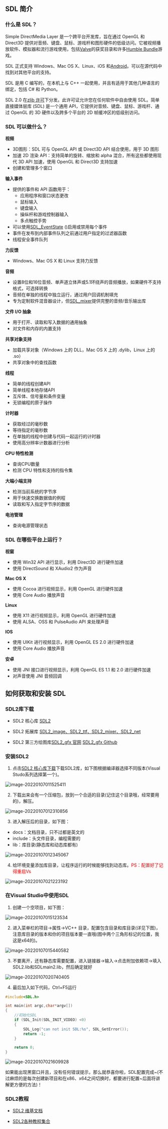## SDL 简介

### 什么是 SDL？

Simple DirectMedia Layer 是一个跨平台开发库，旨在通过 OpenGL 和 Direct3D 提供对音频、键盘、鼠标、游戏杆和图形硬件的低级访问。它被视频播放软件、模拟器和流行游戏使用，包括[Valve](http://valvesoftware.com/)的获奖目录和许多[Humble Bundle](https://www.humblebundle.com/)游戏。

SDL 正式支持 Windows、Mac OS X、Linux、iOS 和[Android](https://wiki.libsdl.org/Android)。可以在源代码中找到对其他平台的支持。

SDL 是用 C 编写的，在本机上与 C++ 一起使用，并且有适用于其他几种语言的绑定，包括 C# 和 Python。

SDL 2.0 在[zlib 许可](http://www.gzip.org/zlib/zlib_license.html)下分发。此许可证允许您在任何软件中自由使用 SDL。简单直接媒体层库 (SDL) 是一个通用 API，它提供对音频、键盘、鼠标、游戏杆、通过 OpenGL 的 3D 硬件以及跨多个平台的 2D 帧缓冲区的低级别访问。

### SDL 可以做什么？

**视频**

- 3D图形：SDL 可与 OpenGL API 或 Direct3D API 结合使用，用于 3D 图形
- 加速 2D 渲染 API：支持简单的旋转、缩放和 alpha 混合，所有这些都使用现代 3D API 加速，使用 OpenGL 和 Direct3D 支持加速
- 创建和管理多个窗口

**输入事件**

- 提供的事件和 API 函数用于：
  - 应用程序和窗口状态更改
  - 鼠标输入
  - 键盘输入
  - 操纵杆和游戏控制器输入
  - 多点触控手势
- 可以使用[SDL_EventState](https://wiki.libsdl.org/SDL_EventState) ()启用或禁用每个事件
- 事件在发布到内部事件队列之前通过用户指定的过滤器函数
- 线程安全事件队列

**力反馈**

- Windows、Mac OS X 和 Linux 支持力反馈

**音频**

- 设置8位和16位音频、单声道立体声或5.1环绕声的音频播放，如果硬件不支持格式，可选择转换
- 音频在单独的线程中独立运行，通过用户回调机制填充
- 专为定制软件混音器设计，但[SDL_mixer](http://www.libsdl.org/projects/SDL_mixer/)提供完整的音频/音乐输出库

**文件 I/O 抽象**

- 用于打开、读取和写入数据的通用抽象
- 对文件和内存的内置支持

**共享对象支持**

- 加载共享对象（Windows 上的 DLL，Mac OS X 上的 .dylib，Linux 上的 .so）
- 共享对象中的查找函数

**线程**

- 简单的线程创建API
- 简单线程本地存储API
- 互斥体、信号量和条件变量
- 无锁编程的原子操作

**计时器**

- 获取经过的毫秒数
- 等待指定的毫秒数
- 在单独的线程中创建与代码一起运行的计时器
- 使用高分辨率计数器进行分析

**CPU 特性检测**

- 查询CPU数量
- 检测 CPU 特性和支持的指令集

**大端小端支持**

- 检测当前系统的字节序
- 用于快速交换数据值的例程
- 读取和写入指定字节序的数据

**电池管理**

- 查询电源管理状态

### SDL 在哪些平台上运行？

**视窗**

- 使用 Win32 API 进行显示，利用 Direct3D 进行硬件加速
- 使用 DirectSound 和 XAudio2 作为声音

**Mac OS X**

- 使用 Cocoa 进行视频显示，利用 OpenGL 进行硬件加速
- 使用 Core Audio 播放声音

**Linux**

- 使用 X11 进行视频显示，利用 OpenGL 进行硬件加速
- 使用 ALSA、OSS 和 PulseAudio API 来处理声音

**IOS**

- 使用 UIKit 进行视频显示，利用 OpenGL ES 2.0 进行硬件加速
- 使用 Core Audio 播放声音

**安卓**

- 使用 JNI 接口进行视频显示，利用 OpenGL ES 1.1 和 2.0 进行硬件加速
- 对声音使用 JNI 音频回调



## 如何获取和安装 SDL

### SDL2库下载

+ SDL2 核心库 [SDL2](https://libsdl.org/download-2.0.php)

+ SDL2 拓展库 [SDL2_image、SDL2_ttf、SDL2_mixer、SDL2_net](https://libsdl.org/projects/)

+ SDL2 第三方绘图库[SDL2_gfx 官网](https://www.ferzkopp.net/wordpress/2016/01/02/sdl_gfx-sdl2_gfx/)     [SDL2_gfx Github](https://github.com/topics/sdl2-gfx)

### 安装SDL2

1. 点击[SDL2 核心库下载](https://libsdl.org/download-2.0.php)下载SDL2库，如下图根据编译器选择不同版本(Visual Studo系列选择第一个)。

![image-20220107011525411](assets/image-20220107011525411.png)

2. 下载出来会有一个压缩包，放到一个合适的目录(记住这个目录哦，经常要用的)，解压。

![image-20220107012310856](assets/image-20220107012310856.png)

3. 进入解压后的目录，如下图：

+ docs：文档目录，只不过都是英文的
+ include：头文件目录，编程需要的
+ lib：库目录(静态库和动态库都有)

![image-20220107012345067](assets/image-20220107012345067.png)

4. 给环境变量添加库目录，让程序运行的时候能够找到动态库。<font style="color:red">PS：配置好了记得重启Vs</font>

![image-20220107021223192](assets/image-20220107021223192.png)



### 在Visual Studio中使用SDL

1. 创建一个空项目，如下图：

![image-20220107015123534](assets/image-20220107015123534.png)

2. 进入菜单栏的项目->属性->VC++ 目录，配置包含目录和库目录(详见下图)，注意库目录的版本和你的项目版本要一直哦(图中两个三角形标记的位置，我这是x64的)。

![image-20220107015440582](assets/image-20220107015440582.png)

3. 不要离开，还有静态库需要配置，进入链接器->输入->点击附加依赖项->填入SDL2.lib和SDLmain2.lib，然后确定就好

![image-20220107020740405](assets/image-20220107020740405.png)

4. 最后加入如下代码，Ctrl+F5运行

```c
#include<SDL.h>

int main(int argc,char*argv[])
{
	//初始化SDL
	if (SDL_Init(SDL_INIT_VIDEO) <0)
	{
		SDL_Log("can not init SDL:%s", SDL_GetError());
		return -1;
	}

	return 0;
}
```

![image-20220107021609928](assets/image-20220107021609928.png)

如果能出现黑窗口并且，没有任何错误提示，那么就恭喜你啦，SDL配置完成~(不过麻烦的是每次创建新项目和在x86、x64之间切换时，都要进行配置~后面将讲解更方便的方法)！



### SDL2教程

+ [SDL2 维基文档](https://wiki.libsdl.org/wiki/index)

+ [SDL2各种教程集合](https://wiki.libsdl.org/Tutorials)

















































